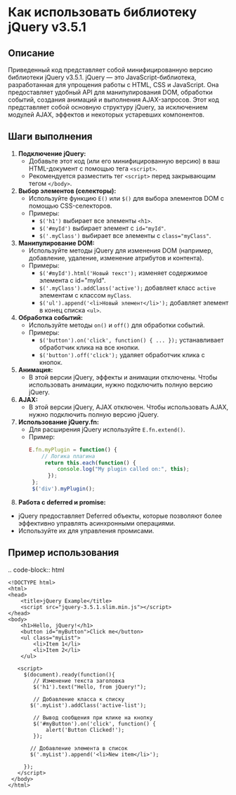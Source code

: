 Как использовать библиотеку jQuery v3.5.1
=========================================================================================

Описание
-------------------------
Приведенный код представляет собой минифицированную версию библиотеки jQuery v3.5.1. jQuery — это JavaScript-библиотека, разработанная для упрощения работы с HTML, CSS и JavaScript. Она предоставляет удобный API для манипулирования DOM, обработки событий, создания анимаций и выполнения AJAX-запросов. Этот код представляет собой основную структуру jQuery, за исключением модулей AJAX, эффектов и некоторых устаревших компонентов.

Шаги выполнения
-------------------------
1. **Подключение jQuery:**
    -  Добавьте этот код (или его минифицированную версию) в ваш HTML-документ с помощью тега `<script>`.
    - Рекомендуется разместить тег `<script>` перед закрывающим тегом `</body>`.
2.  **Выбор элементов (селекторы):**
    - Используйте функцию `E()` или `$()` для выбора элементов DOM с помощью CSS-селекторов.
    - Примеры:
        -  `$('h1')` выбирает все элементы `<h1>`.
        -  `$('#myId')` выбирает элемент с `id="myId"`.
        -   `$('.myClass')` выбирает все элементы с `class="myClass"`.
3.  **Манипулирование DOM:**
    - Используйте методы jQuery для изменения DOM (например, добавление, удаление, изменение атрибутов и контента).
    - Примеры:
         - `$('#myId').html('Новый текст');` изменяет содержимое элемента с id="myId".
        -   `$('.myClass').addClass('active');` добавляет класс `active` элементам с классом `myClass`.
        -  `$('ul').append('<li>Новый элемент</li>');` добавляет элемент в конец списка `<ul>`.
4.  **Обработка событий:**
    -  Используйте методы `on()` и `off()` для обработки событий.
    -  Примеры:
         -   `$('button').on('click', function() { ... });` устанавливает обработчик клика на все кнопки.
         -   `$('button').off('click');` удаляет обработчик клика с кнопок.
5. **Анимация:**
    -  В этой версии jQuery, эффекты и анимации отключены. Чтобы использовать анимации, нужно подключить полную версию jQuery.
6.  **AJAX:**
    - В этой версии jQuery, AJAX отключен. Чтобы использовать AJAX, нужно подключить полную версию jQuery.
7. **Использование jQuery.fn:**
   - Для расширения jQuery используйте `E.fn.extend()`.
   - Пример:
       ```javascript
       E.fn.myPlugin = function() {
           // Логика плагина
            return this.each(function() {
                console.log("My plugin called on:", this);
             });
        };
        $('div').myPlugin();
      ```
8. **Работа с deferred и promise:**
  - jQuery предоставляет Deferred объекты, которые позволяют более эффективно управлять асинхронными операциями.
  -   Используйте их для управления промисами.

Пример использования
-------------------------
.. code-block:: html

    <!DOCTYPE html>
    <html>
    <head>
        <title>jQuery Example</title>
        <script src="jquery-3.5.1.slim.min.js"></script>
    </head>
    <body>
        <h1>Hello, jQuery!</h1>
        <button id="myButton">Click me</button>
        <ul class="myList">
            <li>Item 1</li>
            <li>Item 2</li>
        </ul>
    
       <script>
         $(document).ready(function(){
            // Изменение текста заголовка
            $('h1').text("Hello, from jQuery!");

            // Добавление класса к списку
           $('.myList').addClass('active-list');

            // Вывод сообщения при клике на кнопку
            $('#myButton').on('click', function() {
                alert('Button Clicked!');
            });
            
           // Добавление элемента в список
           $('.myList').append('<li>New item</li>');
           
         });
       </script>
     </body>
    </html>
```